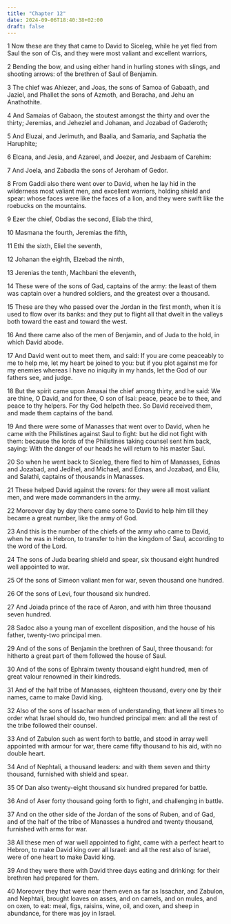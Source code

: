 ```yaml
---
title: "Chapter 12"
date: 2024-09-06T18:40:38+02:00
draft: false
---
```




1 Now these are they that came to David to Siceleg, while he yet fled from Saul the son of Cis, and they were most valiant and excellent warriors,

2 Bending the bow, and using either hand in hurling stones with slings, and shooting arrows: of the brethren of Saul of Benjamin.

3 The chief was Ahiezer, and Joas, the sons of Samoa of Gabaath, and Jaziel, and Phallet the sons of Azmoth, and Beracha, and Jehu an Anathothite.

4 And Samaias of Gabaon, the stoutest amongst the thirty and over the thirty; Jeremias, and Jeheziel and Johanan, and Jozabad of Gaderoth;

5 And Eluzai, and Jerimuth, and Baalia, and Samaria, and Saphatia the Haruphite;

6 Elcana, and Jesia, and Azareel, and Joezer, and Jesbaam of Carehim:

7 And Joela, and Zabadia the sons of Jeroham of Gedor.

8 From Gaddi also there went over to David, when he lay hid in the wilderness most valiant men, and excellent warriors, holding shield and spear: whose faces were like the faces of a lion, and they were swift like the roebucks on the mountains.

9 Ezer the chief, Obdias the second, Eliab the third,

10 Masmana the fourth, Jeremias the fifth,

11 Ethi the sixth, Eliel the seventh,

12 Johanan the eighth, Elzebad the ninth,

13 Jerenias the tenth, Machbani the eleventh,

14 These were of the sons of Gad, captains of the army: the least of them was captain over a hundred soldiers, and the greatest over a thousand.

15 These are they who passed over the Jordan in the first month, when it is used to flow over its banks: and they put to flight all that dwelt in the valleys both toward the east and toward the west.

16 And there came also of the men of Benjamin, and of Juda to the hold, in which David abode.

17 And David went out to meet them, and said: If you are come peaceably to me to help me, let my heart be joined to you: but if you plot against me for my enemies whereas I have no iniquity in my hands, let the God of our fathers see, and judge.

18 But the spirit came upon Amasai the chief among thirty, and he said: We are thine, O David, and for thee, O son of Isai: peace, peace be to thee, and peace to thy helpers. For thy God helpeth thee. So David received them, and made them captains of the band.

19 And there were some of Manasses that went over to David, when he came with the Philistines against Saul to fight: but he did not fight with them: because the lords of the Philistines taking counsel sent him back, saying: With the danger of our heads he will return to his master Saul.

20 So when he went back to Siceleg, there fled to him of Manasses, Ednas and Jozabad, and Jedihel, and Michael, and Ednas, and Jozabad, and Eliu, and Salathi, captains of thousands in Manasses.

21 These helped David against the rovers: for they were all most valiant men, and were made commanders in the army.

22 Moreover day by day there came some to David to help him till they became a great number, like the army of God.

23 And this is the number of the chiefs of the army who came to David, when he was in Hebron, to transfer to him the kingdom of Saul, according to the word of the Lord.

24 The sons of Juda bearing shield and spear, six thousand eight hundred well appointed to war.

25 Of the sons of Simeon valiant men for war, seven thousand one hundred.

26 Of the sons of Levi, four thousand six hundred.

27 And Joiada prince of the race of Aaron, and with him three thousand seven hundred.

28 Sadoc also a young man of excellent disposition, and the house of his father, twenty-two principal men.

29 And of the sons of Benjamin the brethren of Saul, three thousand: for hitherto a great part of them followed the house of Saul.

30 And of the sons of Ephraim twenty thousand eight hundred, men of great valour renowned in their kindreds.

31 And of the half tribe of Manasses, eighteen thousand, every one by their names, came to make David king.

32 Also of the sons of Issachar men of understanding, that knew all times to order what Israel should do, two hundred principal men: and all the rest of the tribe followed their counsel.

33 And of Zabulon such as went forth to battle, and stood in array well appointed with armour for war, there came fifty thousand to his aid, with no double heart.

34 And of Nephtali, a thousand leaders: and with them seven and thirty thousand, furnished with shield and spear.

35 Of Dan also twenty-eight thousand six hundred prepared for battle.

36 And of Aser forty thousand going forth to fight, and challenging in battle.

37 And on the other side of the Jordan of the sons of Ruben, and of Gad, and of the half of the tribe of Manasses a hundred and twenty thousand, furnished with arms for war.

38 All these men of war well appointed to fight, came with a perfect heart to Hebron, to make David king over all Israel: and all the rest also of Israel, were of one heart to make David king.

39 And they were there with David three days eating and drinking: for their brethren had prepared for them.

40 Moreover they that were near them even as far as Issachar, and Zabulon, and Nephtali, brought loaves on asses, and on camels, and on mules, and on oxen, to eat: meal, figs, raisins, wine, oil, and oxen, and sheep in abundance, for there was joy in Israel.

